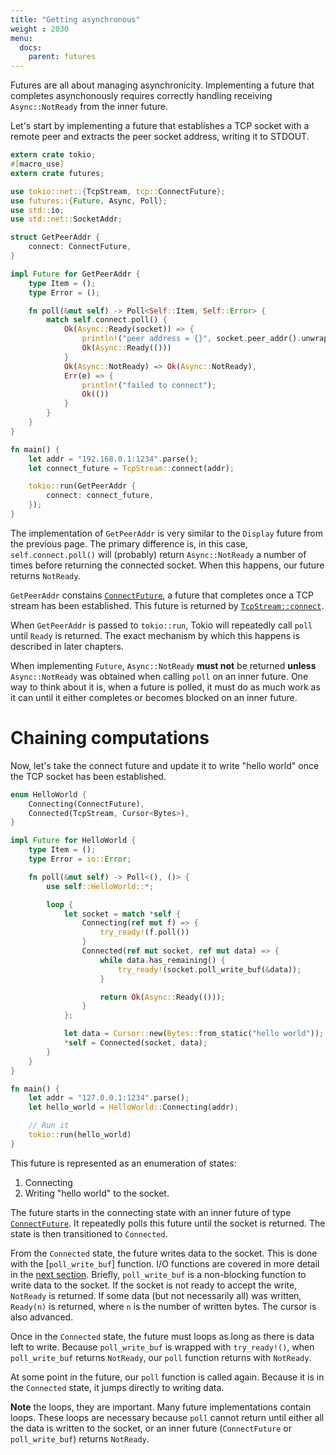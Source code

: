 ```yaml
---
title: "Getting asynchronous"
weight : 2030
menu:
  docs:
    parent: futures
---
```


Futures are all about managing asynchronicity. Implementing a future that
completes asynchonously requires correctly handling receiving `Async::NotReady`
from the inner future.

Let's start by implementing a future that establishes a TCP socket with a remote
peer and extracts the peer socket address, writing it to STDOUT.

```rust
extern crate tokio;
#[macro_use]
extern crate futures;

use tokio::net::{TcpStream, tcp::ConnectFuture};
use futures::{Future, Async, Poll};
use std::io;
use std::net::SocketAddr;

struct GetPeerAddr {
    connect: ConnectFuture,
}

impl Future for GetPeerAddr {
    type Item = ();
    type Error = ();

    fn poll(&mut self) -> Poll<Self::Item, Self::Error> {
        match self.connect.poll() {
            Ok(Async::Ready(socket)) => {
                println!("peer address = {}", socket.peer_addr().unwrap());
                Ok(Async::Ready(()))
            }
            Ok(Async::NotReady) => Ok(Async::NotReady),
            Err(e) => {
                println!("failed to connect");
                Ok(())
            }
        }
    }
}

fn main() {
    let addr = "192.168.0.1:1234".parse();
    let connect_future = TcpStream::connect(addr);

    tokio::run(GetPeerAddr {
        connect: connect_future,
    });
}
```

The implementation of `GetPeerAddr` is very similar to the `Display` future from
the previous page. The primary difference is, in this case,
`self.connect.poll()` will (probably) return `Async::NotReady` a number of times
before returning the connected socket. When this happens, our future returns
`NotReady`.

`GetPeerAddr` constains [`ConnectFuture`], a future that completes once a TCP
stream has been established. This future is returned by [`TcpStream::connect`].

When `GetPeerAddr` is passed to `tokio::run`, Tokio will repeatedly call `poll`
until `Ready` is returned. The exact mechanism by which this happens is
described in later chapters.

When implementing `Future`, `Async::NotReady` **must not** be returned **unless**
`Async::NotReady` was obtained when calling `poll` on an inner future. One way
to think about it is, when a future is polled, it must do as much work as it can
until it either completes or becomes blocked on an inner future.

# Chaining computations

Now, let's take the connect future and update it to write "hello world" once the
TCP socket has been established.

```rust
enum HelloWorld {
    Connecting(ConnectFuture),
    Connected(TcpStream, Cursor<Bytes>),
}

impl Future for HelloWorld {
    type Item = ();
    type Error = io::Error;

    fn poll(&mut self) -> Poll<(), ()> {
        use self::HelloWorld::*;

        loop {
            let socket = match *self {
                Connecting(ref mut f) => {
                    try_ready!(f.poll())
                }
                Connected(ref mut socket, ref mut data) => {
                    while data.has_remaining() {
                        try_ready!(socket.poll_write_buf(&data));
                    }

                    return Ok(Async::Ready(()));
                }
            };

            let data = Cursor::new(Bytes::from_static("hello world"));
            *self = Connected(socket, data);
        }
    }
}

fn main() {
    let addr = "127.0.0.1:1234".parse();
    let hello_world = HelloWorld::Connecting(addr);

    // Run it
    tokio::run(hello_world)
}
```

This future is represented as an enumeration of states:

1. Connecting
2. Writing "hello world" to the socket.

The future starts in the connecting state with an inner future of type
[`ConnectFuture`]. It repeatedly polls this future until the socket is returned.
The state is then transitioned to `Connected`.

From the `Connected` state, the future writes data to the socket. This is done
with the [`poll_write_buf`] function. I/O functions are covered in more detail
in the [next section][io_section]. Briefly, `poll_write_buf` is a non-blocking
function to write data to the socket. If the socket is not ready to accept the
write, `NotReady` is returned. If some data (but not necessarily all) was
written, `Ready(n)` is returned, where `n` is the number of written bytes. The
cursor is also advanced.

Once in the `Connected` state, the future must loops as long as there is data
left to write. Because `poll_write_buf` is wrapped with `try_ready!()`, when
`poll_write_buf` returns `NotReady`, our `poll` function returns with
`NotReady`.

At some point in the future, our `poll` function is called again. Because it is
in the `Connected` state, it jumps directly to writing data.

**Note** the loops, they are important. Many future implementations contain
loops. These loops are necessary because `poll` cannot return until either all
the data is written to the socket, or an inner future (`ConnectFuture` or
`poll_write_buf`) returns `NotReady`.

[`ConnectFuture`]: #
[`TcpStream::connect`]: #.
[io_section]: #
